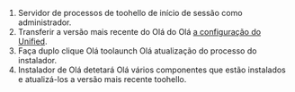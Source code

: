 1. Servidor de processos de toohello de início de sessão como administrador.
2. Transferir a versão mais recente do Olá do Olá [a configuração do Unified](http://aka.ms/unifiedinstaller).
3. Faça duplo clique Olá toolaunch Olá atualização do processo do instalador.
4. Instalador de Olá detetará Olá vários componentes que estão instalados e atualizá-los a versão mais recente toohello.
